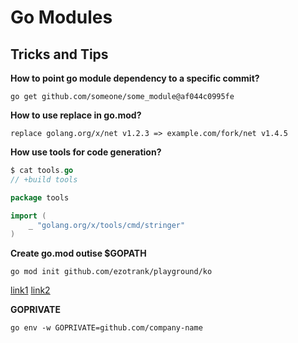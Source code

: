 # Go Modules

## Tricks and Tips

**How to point go module dependency to a specific commit?**

`go get github.com/someone/some_module@af044c0995fe`

**How to use replace in go.mod?**

`replace golang.org/x/net v1.2.3 => example.com/fork/net v1.4.5`

**How use tools for code generation?**

```go
$ cat tools.go
// +build tools

package tools

import (
	_ "golang.org/x/tools/cmd/stringer"
)
```

**Create go.mod outise $GOPATH**

`go mod init github.com/ezotrank/playground/ko`

[link1](https://github.com/go-modules-by-example/index/blob/master/010_tools/README.md)
[link2](https://github.com/golang/go/wiki/Modules#how-can-i-track-tool-dependencies-for-a-module)

**GOPRIVATE**

`go env -w GOPRIVATE=github.com/company-name`